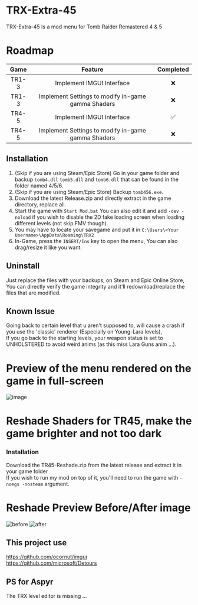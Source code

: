 # TRX-Extra-45
TRX-Extra-45 Is a mod menu for Tomb Raider Remastered 4 & 5
# Roadmap
|Game  |Feature |Completed|
|:----:|:------:|:-------:|
|TR1-3|Implement IMGUI Interface|❌|
|TR1-3|Implement Settings to modify in-game gamma Shaders|❌|
|TR4-5|Implement IMGUI Interface|✅️|
|TR4-5|Implement Settings to modify in-game gamma Shaders|❌|



## Installation
1. (Skip if you are using Steam/Epic Store) Go in your game folder and backup `tomb4.dll` `tomb5.dll` and `tomb6.dll` that can be found in the folder named 4/5/6.
2. (Skip if you are using Steam/Epic Store) Backup `tomb456.exe`.
3. Download the latest Release.zip and directly extract in the game directory, replace all.
4. Start the game with `Start Mod.bat` You can also edit it and add `-dev -noload` if you wish to disable the 2D fake loading screen when loading different levels (not skip FMV though).
5. You may have to locate your savegame and put it in `C:\Users\<Your Username>\AppData\Roaming\TRX2`
6. In-Game, press the `INSERT/Ins` key to open the menu, You can also drag/resize it like you want.

## Uninstall
Just replace the files with your backups, on Steam and Epic Online Store, You can directly verify the game integrity and it'll redownload/replace the files that are modified.


## Known Issue
Going back to certain level that u aren't supposed to, will cause a crash if you use the 'classic' renderer (Especially on Young-Lara levels),<br>
If you go back to the starting levels, your weapon status is set to UNHOLSTERED to avoid weird anims (as this miss Lara Guns anim ...).<br>

# Preview of the menu rendered on the game in full-screen
![image](https://github.com/user-attachments/assets/cd539b22-21f3-4e0a-90fe-c4f4179bf39f)

# Reshade Shaders for TR45, make the game brighter and not too dark
### Installation
Download the TR45-Reshade.zip from the latest release and extract it in your game folder<br>
If you wish to run my mod on top of it, you'll need to run the game with `-noegs -nosteam` argument.

# Reshade Preview Before/After image
![before](https://github.com/user-attachments/assets/9bdec1d0-c768-4c61-a4ee-dd9b2a185ddf)
![after](https://github.com/user-attachments/assets/2201e0eb-32f3-46ea-8bd5-e15aec216c58)

## This project use
https://github.com/ocornut/imgui<br>
https://github.com/microsoft/Detours

## PS for Aspyr
The TRX level editor is missing ...

